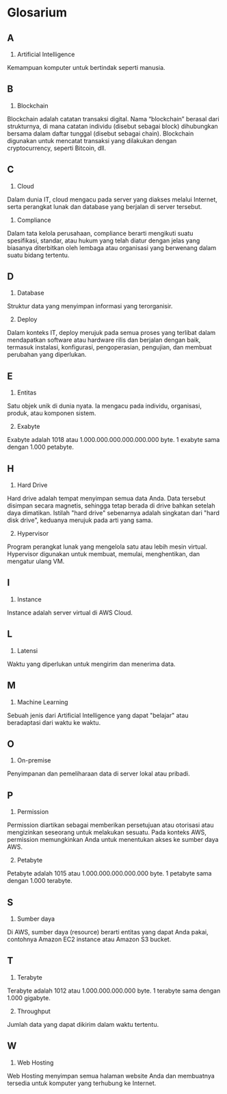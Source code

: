 # Glosarium

## A

1. Artificial Intelligence

Kemampuan komputer untuk bertindak seperti manusia.

## B

1. Blockchain

Blockchain adalah catatan transaksi digital. Nama “blockchain” berasal dari strukturnya, di
mana catatan individu (disebut sebagai block) dihubungkan bersama dalam daftar tunggal
(disebut sebagai chain). Blockchain digunakan untuk mencatat transaksi yang dilakukan dengan
cryptocurrency, seperti Bitcoin, dll.


## C

1. Cloud

Dalam dunia IT, cloud mengacu pada server yang diakses melalui Internet, serta perangkat
lunak dan database yang berjalan di server tersebut.

1. Compliance

Dalam tata kelola perusahaan, compliance berarti mengikuti suatu spesifikasi, standar, atau
hukum yang telah diatur dengan jelas yang biasanya diterbitkan oleh lembaga atau organisasi
yang berwenang dalam suatu bidang tertentu.


## D

1. Database

Struktur data yang menyimpan informasi yang terorganisir.

2. Deploy

Dalam konteks IT, deploy merujuk pada semua proses yang terlibat dalam mendapatkan software
atau hardware rilis dan berjalan dengan baik, termasuk instalasi, konfigurasi, pengoperasian,
pengujian, dan membuat perubahan yang diperlukan.


## E

1. Entitas

Satu objek unik di dunia nyata. Ia mengacu pada individu, organisasi, produk, atau komponen
sistem.

2. Exabyte

Exabyte adalah 1018 atau 1.000.000.000.000.000.000 byte. 1 exabyte sama dengan 1.000
petabyte.


## H

1. Hard Drive

Hard drive adalah tempat menyimpan semua data Anda. Data tersebut disimpan secara magnetis,
sehingga tetap berada di drive bahkan setelah daya dimatikan. Istilah "hard drive" sebenarnya
adalah singkatan dari "hard disk drive", keduanya merujuk pada arti yang sama.

2. Hypervisor

Program perangkat lunak yang mengelola satu atau lebih mesin virtual. Hypervisor digunakan
untuk membuat, memulai, menghentikan, dan mengatur ulang VM.


## I

1. Instance

Instance adalah server virtual di AWS Cloud.


## L

1. Latensi

Waktu yang diperlukan untuk mengirim dan menerima data.


## M

1. Machine Learning

Sebuah jenis dari Artificial Intelligence yang dapat "belajar" atau beradaptasi dari waktu ke
waktu.


## O

1. On-premise

Penyimpanan dan pemeliharaan data di server lokal atau pribadi.


## P

1. Permission

Permission diartikan sebagai memberikan persetujuan atau otorisasi atau mengizinkan seseorang
untuk melakukan sesuatu. Pada konteks AWS, permission memungkinkan Anda untuk menentukan
akses ke sumber daya AWS.

2. Petabyte

Petabyte adalah 1015 atau 1.000.000.000.000.000 byte. 1 petabyte sama dengan 1.000 terabyte.


## S

1. Sumber daya

Di AWS, sumber daya (resource) berarti entitas yang dapat Anda pakai, contohnya Amazon EC2
instance atau Amazon S3 bucket.


## T

1. Terabyte

Terabyte adalah 1012 atau 1.000.000.000.000 byte. 1 terabyte sama dengan 1.000 gigabyte.

2. Throughput

Jumlah data yang dapat dikirim dalam waktu tertentu.


## W

1. Web Hosting

Web Hosting menyimpan semua halaman website Anda dan membuatnya tersedia untuk komputer yang
terhubung ke Internet.



 





